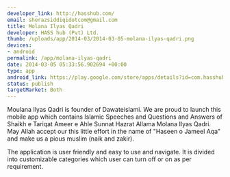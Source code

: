 ```yaml
--- 
developer_link: http://hasshub.com/
email: sherazsiddiqidotcom@gmail.com
title: Molana Ilyas Qadri
developer: HASS hub (Pvt) Ltd.
thumb: /uploads/app/2014-03/2014-03-05-molana-ilyas-qadri.png
devices: 
- android
permalink: /app/molana-ilyas-qadri
date: 2014-03-05 05:33:56.902694 +00:00
type: app
android_link: https://play.google.com/store/apps/details?id=com.hasshub.medialibrary.activity
status: publish
targetMarket: Both
---
```


Moulana Ilyas Qadri is founder of Dawateislami. We are proud to launch this mobile app which contains Islamic Speeches and Questions and Answers of Shaikh e Tariqat Ameer e Ahle Sunnat Hazrat Allama Molana Ilyas Qadri. May Allah accept our this little effort in the name of "Haseen o Jameel Aqa" and make us a pious muslim (naik and zakir).

The application is user friendly and easy to use and navigate. It is divided into customizable categories which user can turn off or on as per requirement.
